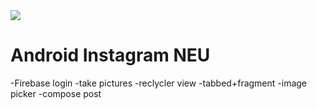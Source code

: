 <img class='header-img' src='https://s3.amazonaws.com/codingwithmitch-static-and-media/media/instagram-clone/images/Instagram.png' />

<h1>Android Instagram NEU</h1>
-Firebase login
-take pictures
-reclycler view
-tabbed+fragment
-image picker
-compose post
